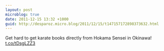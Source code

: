 ```yaml
---
layout: post
microblog: true
date: 2011-12-15 13:32 +1000
guid: http://desparoz.micro.blog/2011/12/15/t147157172898373632.html
---
```

Get hard to get karate books directly from Hokama Sensei in Okinawa! [t.co/tDsgLZZ3](http://t.co/tDsgLZZ3)
